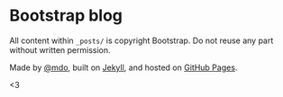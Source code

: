 # Bootstrap blog

All content within `_posts/` is copyright Bootstrap. Do not reuse any part without written permission.

Made by [@mdo](https://twitter.com/mdo), built on [Jekyll](https://github.com/jekyll/jekyll), and hosted on [GitHub Pages](http://pages.github.com/).

<3